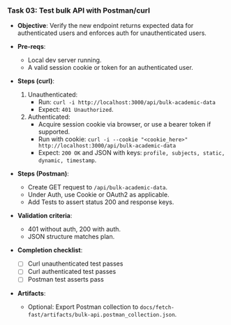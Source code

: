 ### Task 03: Test bulk API with Postman/curl

- **Objective**: Verify the new endpoint returns expected data for authenticated users and enforces auth for unauthenticated users.

- **Pre-reqs**:
  - Local dev server running.
  - A valid session cookie or token for an authenticated user.

- **Steps (curl)**:
  1. Unauthenticated:
     - Run: `curl -i http://localhost:3000/api/bulk-academic-data`
     - Expect: `401 Unauthorized`.
  2. Authenticated:
     - Acquire session cookie via browser, or use a bearer token if supported.
     - Run with cookie: `curl -i --cookie "<cookie_here>" http://localhost:3000/api/bulk-academic-data`
     - Expect: `200 OK` and JSON with keys: `profile, subjects, static, dynamic, timestamp`.

- **Steps (Postman)**:
  - Create GET request to `/api/bulk-academic-data`.
  - Under Auth, use Cookie or OAuth2 as applicable.
  - Add Tests to assert status 200 and response keys.

- **Validation criteria**:
  - 401 without auth, 200 with auth.
  - JSON structure matches plan.

- **Completion checklist**:
  - [ ] Curl unauthenticated test passes
  - [ ] Curl authenticated test passes
  - [ ] Postman test asserts pass

- **Artifacts**:
  - Optional: Export Postman collection to `docs/fetch-fast/artifacts/bulk-api.postman_collection.json`.
